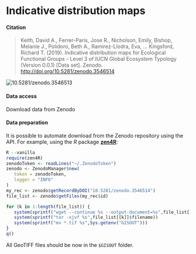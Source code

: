 # Indicative distribution maps

#### Citation

> Keith, David A., Ferrer-Paris, Jose R., Nicholson, Emily, Bishop, Melanie J., Polidoro, Beth A., Ramirez-Llodra, Eva, … Kingsford, Richard T. (2019). Indicative distribution maps for Ecological Functional Groups - Level 3 of IUCN Global Ecosystem Typology (Version 0.0.1) [Data set]. Zenodo. http://doi.org/10.5281/zenodo.3546514

![10.5281/zenodo.3546513](https://zenodo.org/badge/doi/10.5281/zenodo.3546513.svg)

#### Data access

Download data from Zenodo

#### Data preparation

It is possible to automate download from the Zenodo repository using the API. For example, using the *R* package **[zen4R](https://github.com/eblondel/zen4R)**:

```R
R --vanilla
require(zen4R)
zenodoToken <- readLines("~/.ZenodoToken")
zenodo <- ZenodoManager$new(
   token = zenodoToken,
   logger = "INFO"
)
my_rec <- zenodo$getRecordByDOI("10.5281/zenodo.3546514")
file_list <- zenodo$getFiles(my_rec$id)

for (k in 1:length(file_list)) {
   system(sprintf("wget --continue %s --output-document=%s",file_list[[k]]$links$download, file_list[[k]]$filename))
   system(sprintf("tar -xjvf %s",file_list[[k]]$filename))
   system(sprintf("mv *.tif %s",Sys.getenv("GISOUT")))
}
q()
```

All GeoTIFF files should be now in the `$GISOUT` folder.
